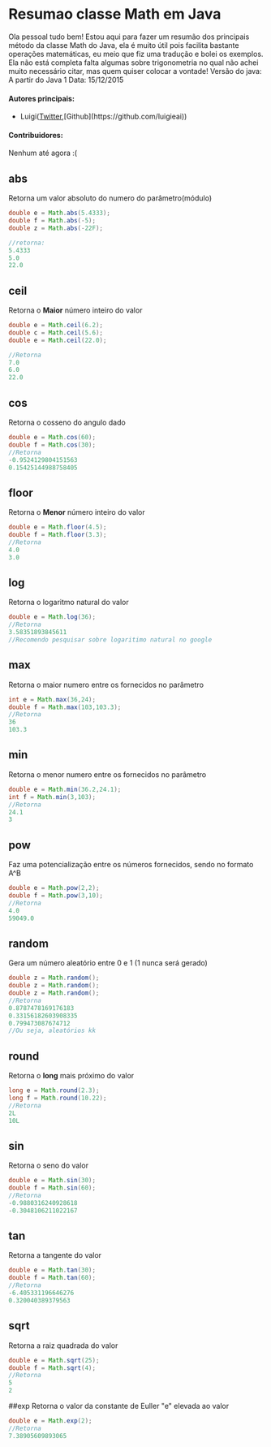 # Resumao classe Math em Java
  Ola pessoal tudo bem! Estou aqui para fazer um resumão dos principais método da classe Math do Java, ela é muito útil pois facilita bastante operações matemáticas, eu meio que fiz uma tradução e bolei os exemplos.  Ela não está completa falta algumas sobre trigonometria no qual não achei muito necessário citar, mas quem quiser colocar a vontade!
  Versão do java: A partir do Java 1
  Data: 15/12/2015  

#### Autores principais:
* Luigi([Twitter](https://twitter.com/LuigiOliveira__),[Github](https://github.com/luigieai))

#### Contribuidores:
 Nenhum até agora :(
 
## abs
Retorna um valor absoluto do numero do parâmetro(módulo)
```Java
double e = Math.abs(5.4333);
double f = Math.abs(-5);
double z = Math.abs(-22F);

//retorna:
5.4333
5.0
22.0
```

## ceil  
Retorna o **Maior** número inteiro do valor
```Java
double e = Math.ceil(6.2);
double c = Math.ceil(5.6);
double e = Math.ceil(22.0);

//Retorna
7.0
6.0
22.0
```

## cos
Retorna o cosseno do angulo dado
```Java
double e = Math.cos(60);
double f = Math.cos(30);
//Retorna
-0.9524129804151563
0.15425144988758405
```

## floor
Retorna o **Menor** número inteiro do valor
```Java
double e = Math.floor(4.5);
double f = Math.floor(3.3);
//Retorna
4.0
3.0
```

## log
Retorna o logaritmo natural do valor 
```Java
double e = Math.log(36);
//Retorna
3.58351893845611
//Recomendo pesquisar sobre logaritimo natural no google
```

## max
 Retorna o maior numero entre os fornecidos no parâmetro 
```Java
int e = Math.max(36,24);
double f = Math.max(103,103.3);
//Retorna
36
103.3
```

## min
Retorna o menor numero entre os fornecidos no parâmetro
```Java
double e = Math.min(36.2,24.1);
int f = Math.min(3,103);
//Retorna
24.1
3 
```

## pow
Faz uma potencialização entre os números fornecidos, sendo no formato A^B
```Java
double e = Math.pow(2,2);
double f = Math.pow(3,10);
//Retorna
4.0
59049.0 
```
## random
Gera um número aleatório entre 0 e 1 (1 nunca será gerado)
```Java
double z = Math.random();
double z = Math.random();
double z = Math.random();
//Retorna
0.8787478169176183
0.33156182603908335
0.799473087674712
//Ou seja, aleatórios kk
```

## round
Retorna o **long** mais próximo do valor
```Java
long e = Math.round(2.3);
long f = Math.round(10.22);
//Retorna
2L
10L 
```

## sin
Retorna o seno do valor
```Java
double e = Math.sin(30);
double f = Math.sin(60);
//Retorna
-0.9880316240928618
-0.3048106211022167 
```

## tan
Retorna a tangente do valor
```Java
double e = Math.tan(30);
double f = Math.tan(60);
//Retorna
-6.405331196646276
0.320040389379563 
```

## sqrt
Retorna a raiz quadrada do valor
```Java
double e = Math.sqrt(25);
double f = Math.sqrt(4);
//Retorna
5
2 
```

##exp
Retorna o valor da constante de Euller "e" elevada ao valor
```Java
double e = Math.exp(2);
//Retorna
7.38905609893065
```

